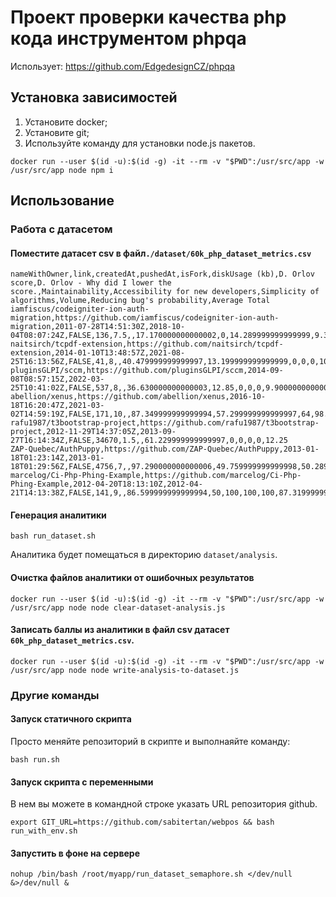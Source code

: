 # Проект проверки качества php кода инструментом phpqa
Использует: https://github.com/EdgedesignCZ/phpqa

## Установка зависимостей
1) Установите docker;
2) Установите git;
3) Используйте команду для установки node.js пакетов.
```shell
docker run --user $(id -u):$(id -g) -it --rm -v "$PWD":/usr/src/app -w /usr/src/app node npm i
```

## Использование
### Работа с датасетом
#### Поместите датасет csv в файл`./dataset/60k_php_dataset_metrics.csv`
```csv
nameWithOwner,link,createdAt,pushedAt,isFork,diskUsage (kb),D. Orlov score,D. Orlov - Why did I lower the score.,Maintainability,Accessibility for new developers,Simplicity of algorithms,Volume,Reducing bug's probability,Average Total
iamfiscus/codeigniter-ion-auth-migration,https://github.com/iamfiscus/codeigniter-ion-auth-migration,2011-07-28T14:51:30Z,2018-10-04T08:07:24Z,FALSE,136,7.5,,17.170000000000002,0,14.289999999999999,9.3800000000000008,0,8.1699999999999999
naitsirch/tcpdf-extension,https://github.com/naitsirch/tcpdf-extension,2014-01-10T13:48:57Z,2021-08-25T16:13:56Z,FALSE,41,8,,40.479999999999997,13.199999999999999,0,0,0,10.74
pluginsGLPI/sccm,https://github.com/pluginsGLPI/sccm,2014-09-08T08:57:15Z,2022-03-25T10:41:02Z,FALSE,537,8,,36.630000000000003,12.85,0,0,0,9.9000000000000004
abellion/xenus,https://github.com/abellion/xenus,2016-10-18T16:20:47Z,2021-03-02T14:59:19Z,FALSE,171,10,,87.349999999999994,57.299999999999997,64,98.590000000000003,91.799999999999997,79.810000000000002
rafu1987/t3bootstrap-project,https://github.com/rafu1987/t3bootstrap-project,2012-11-29T14:37:05Z,2013-09-27T16:14:34Z,FALSE,34670,1.5,,61.229999999999997,0,0,0,0,12.25
ZAP-Quebec/AuthPuppy,https://github.com/ZAP-Quebec/AuthPuppy,2013-01-18T01:23:14Z,2013-01-18T01:29:56Z,FALSE,4756,7,,97.290000000000006,49.759999999999998,50.289999999999999,100,93.439999999999998,78.159999999999997
marcelog/Ci-Php-Phing-Example,https://github.com/marcelog/Ci-Php-Phing-Example,2012-04-20T18:13:10Z,2012-04-21T14:13:38Z,FALSE,141,9,,86.599999999999994,50,100,100,100,87.319999999999993
```
#### Генерация аналитики
```shell
bash run_dataset.sh
```
Аналитика будет помещаться в директорию `dataset/analysis`.
#### Очистка файлов аналитики от ошибочных результатов
```shell
docker run --user $(id -u):$(id -g) -it --rm -v "$PWD":/usr/src/app -w /usr/src/app node node clear-dataset-analysis.js
```
#### Записать баллы из аналитики в файл csv датасет `60k_php_dataset_metrics.csv`.
```shell
docker run --user $(id -u):$(id -g) -it --rm -v "$PWD":/usr/src/app -w /usr/src/app node node write-analysis-to-dataset.js
```


### Другие команды
#### Запуск статичного скрипта
Просто меняйте репозиторий в скрипте и выполнаяйте команду:
```shell
bash run.sh
```
#### Запуск скрипта с переменными
В нем вы можете в командной строке указать URL репозитория github.
```shell
export GIT_URL=https://github.com/sabitertan/webpos && bash run_with_env.sh
```
#### Запустить в фоне на сервере
```shell
nohup /bin/bash /root/myapp/run_dataset_semaphore.sh </dev/null &>/dev/null &
```
